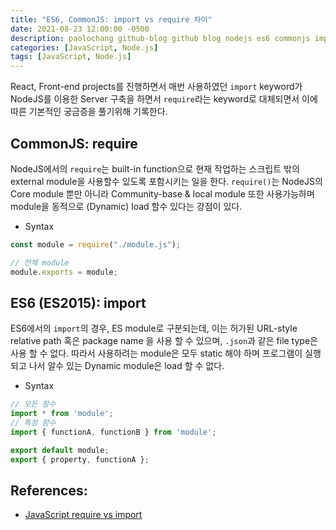 ```yaml
---
title: "ES6, CommonJS: import vs require 차이"
date: 2021-08-23 12:00:00 -0500
description: paolochang github-blog github blog nodejs es6 commonjs import require
categories: [JavaScript, Node.js]
tags: [JavaScript, Node.js]
---
```


React, Front-end projects를 진행하면서 매번 사용하였던 `import` keyword가 NodeJS를 이용한 Server 구축을 하면서 `require`라는 keyword로 대체되면서 이에따른 기본적인 궁금증을 풀기위해 기록한다.

## CommonJS: require

NodeJS에서의 `require`는 built-in function으로 현재 작업하는 스크립트 밖의 external module을 사용할수 있도록 포함시키는 일을 한다. `require()`는 NodeJS의 Core module 뿐만 아니라 Community-base & local module 또한 사용가능하며 module을 동적으로 (Dynamic) load 할수 있다는 강점이 있다.

- Syntax

```js
const module = require("./module.js");

// 전체 module
module.exports = module;
```

## ES6 (ES2015): import

ES6에서의 `import`의 경우, ES module로 구분되는데, 이는 허가된 URL-style relative path 혹은 package name 을 사용 할 수 있으며, `.json`과 같은 file type은 사용 할 수 없다. 따라서 사용하려는 module은 모두 static 해야 하며 프로그램이 실행되고 나서 알수 있는 Dynamic module은 load 할 수 없다.

- Syntax

```js
// 모든 함수
import * from 'module';
// 특정 함수
import { functionA, functionB } from 'module';

export default module;
export { property, functionA };
```

## References:

- [JavaScript require vs import](https://flexiple.com/javascript-require-vs-import/)
